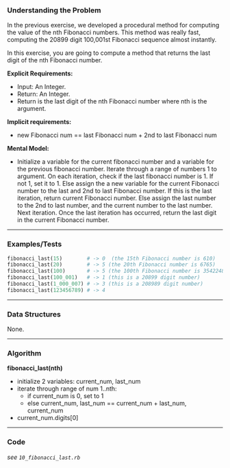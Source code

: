### Understanding the Problem
In the previous exercise, we developed a procedural method for computing the value of the nth Fibonacci numbers. This method was really fast, computing the 20899 digit 100,001st Fibonacci sequence almost instantly.

In this exercise, you are going to compute a method that returns the last digit of the nth Fibonacci number.

**Explicit Requirements:**

- Input: An Integer.
- Return: An Integer.
- Return is the last digit of the nth Fibonacci number where nth is the argument.

**Implicit requirements:**

- new Fibonacci num == last Fibonacci num + 2nd to last Fibonacci num

**Mental Model:**

- Initialize a variable for the current fibonacci number and a variable for the previous fibonacci number.  Iterate through a range of numbers 1 to argument.  On each iteration, check if the last fibonacci number is 1.  If not 1, set it to 1.  Else assign the a new variable for the current Fibonacci number to the last and 2nd to last Fibonacci number.  If this is the last iteration, return current Fibonacci number.  Else assign the last number to the 2nd to last number, and the current number to the last number.  Next iteration.  Once the last iteration has occurred, return the last digit in the current Fibonacci number.

---
### Examples/Tests
```ruby
fibonacci_last(15)        # -> 0  (the 15th Fibonacci number is 610)
fibonacci_last(20)        # -> 5 (the 20th Fibonacci number is 6765)
fibonacci_last(100)       # -> 5 (the 100th Fibonacci number is 354224848179261915075)
fibonacci_last(100_001)   # -> 1 (this is a 20899 digit number)
fibonacci_last(1_000_007) # -> 3 (this is a 208989 digit number)
fibonacci_last(123456789) # -> 4
```
---
### Data Structures
None.

---
### Algorithm
**fibonacci_last(nth)**
- initialize 2 variables: current_num, last_num
- iterate through range of num 1..nth:
  - if current_num is 0, set to 1
  - else current_num, last_num == current_num + last_num, current_num
- current_num.digits[0]

---
### Code
*see `10_fibonacci_last.rb`*
